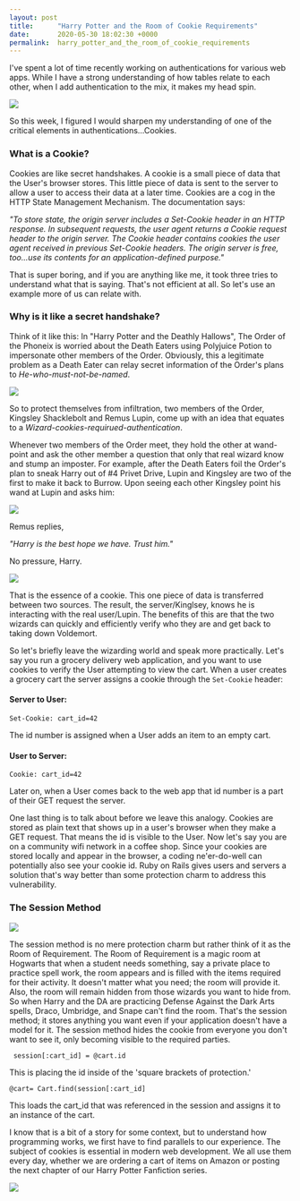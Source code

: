 ```yaml
---
layout: post
title:      "Harry Potter and the Room of Cookie Requirements"
date:       2020-05-30 18:02:30 +0000
permalink:  harry_potter_and_the_room_of_cookie_requirements
---
```




I've spent a lot of time recently working on authentications for various web apps.   While I have a strong understanding of how tables relate to each other, when I add authentication to the mix, it makes my head spin.

![](https://media.giphy.com/media/AavShiUVw7QmQ/giphy.gif)

So this week, I figured I would sharpen my understanding of one of the critical elements in authentications...Cookies. 

### What is a Cookie?

Cookies are like secret handshakes. A cookie is a small piece of data that the User's browser stores. This little piece of data is sent to the server to allow a user to access their data at a later time. Cookies are a cog in the HTTP State Management Mechanism. The documentation says:

*"To store state, the origin server includes a Set-Cookie header in an HTTP response. In subsequent requests, the user agent returns a Cookie request header to the origin server. The Cookie header contains cookies the user agent received in previous Set-Cookie headers. The origin server is free, too...use its contents for an application-defined purpose."*

That is super boring, and if you are anything like me, it took three tries to understand what that is saying. That's not efficient at all. So let's use an example more of us can relate with. 

### Why is it like a secret handshake?

Think of it like this: In "Harry Potter and the Deathly Hallows", The Order of the Phoneix is worried about the Death Eaters using Polyjuice Potion to impersonate other members of the Order. Obviously, this a legitimate problem as a Death Eater can relay secret information of the Order's plans to *He-who-must-not-be-named*.

![](https://media.giphy.com/media/fSvtd1UUf8Ot2/giphy.gif)

So to protect themselves from infiltration, two members of the Order, Kingsley Shacklebolt and Remus Lupin, come up with an idea that equates to a *Wizard-cookies-requirued-authentication*.

Whenever two members of the Order meet, they hold the other at wand-point and ask the other member a question that only that real wizard know and stump an imposter.
For example, after the Death Eaters foil the Order's plan to sneak Harry out of #4 Privet Drive, Lupin and Kingsley are two of the first to make it back to Burrow. Upon seeing each other Kingsley point his wand at Lupin and asks him:

![](https://media.giphy.com/media/13CK4GhUKP9x3q/giphy.gif)

Remus replies,

*"Harry is the best hope we have. Trust him."*

No pressure, Harry.

![](https://media.giphy.com/media/Gn9hk1Pi8mr3a/giphy.gif)

That is the essence of a cookie. This one piece of data is transferred between two sources. The result, the server/Kinglsey, knows he is interacting with the real user/Lupin. The benefits of this are that the two wizards can quickly and efficiently verify who they are and get back to taking down Voldemort.  


So let's briefly leave the wizarding world and speak more practically. Let's say you run a grocery delivery web application, and you want to use cookies to verify the User attempting to view the cart. When a user creates a grocery cart the server assigns a cookie through the `Set-Cookie` header:

#### Server to User: 

```Set-Cookie: cart_id=42```

The id number is assigned when a User adds an item to an empty cart.

#### User to Server:

```Cookie: cart_id=42```

Later on, when a User comes back to the web app that id number is a part of their GET request the server.

One last thing is to talk about before we leave this analogy. Cookies are stored as plain text that shows up in a user's browser when they make a GET request. That means the id is visible to the User. Now let's say you are on a community wifi network in a coffee shop. Since your cookies are stored locally and appear in the browser, a coding ne'er-do-well can potentially also see your cookie id. Ruby on Rails gives users and servers a solution that's way better than some protection charm to address this vulnerability. 

### The Session Method

![](https://media.giphy.com/media/3o7525qDu9KTSMERmo/giphy.gif)

The session method is no mere protection charm but rather think of it as the Room of Requirement. The Room of Requirement is a magic room at Hogwarts that when a student needs something, say a private place to practice spell work, the room appears and is filled with the items required for their activity. It doesn't matter what you need; the room will provide it. Also, the room will remain hidden from those wizards you want to hide from. So when Harry and the DA are practicing Defense Against the Dark Arts spells, Draco, Umbridge, and Snape can't find the room. That's the session method; it stores anything you want even if your application doesn't have a model for it. The session method hides the cookie from everyone you don't want to see it, only becoming visible to the required parties.


``` session[:cart_id] = @cart.id```

This is placing the id inside of the 'square brackets of protection.'

``` @cart= Cart.find(session[:cart_id] ```

This loads the cart_id that was referenced in the session and assigns it to an instance of the cart. 

I know that is a bit of a story for some context, but to understand how programming works, we first have to find parallels to our experience. The subject of cookies is essential in modern web development. We all use them every day, whether we are ordering a cart of items on Amazon or posting the next chapter of our Harry Potter Fanfiction series. 

![](https://media.giphy.com/media/q6DyfZvLq07IY/giphy.gif)



